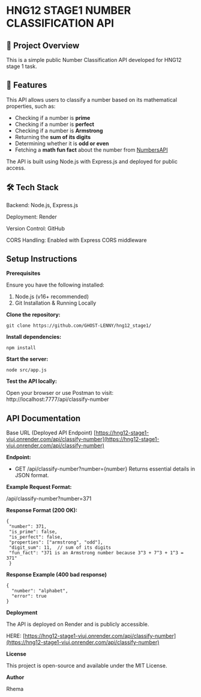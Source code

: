 # HNG12 STAGE1 NUMBER CLASSIFICATION API

## 🚀 Project Overview
This is a simple public Number Classification API developed for HNG12 stage 1 task.


## 📌 Features
 This API allows users to classify a number based on its mathematical properties, such as:

-   Checking if a number is  **prime**
-   Checking if a number is  **perfect**
-   Checking if a number is  **Armstrong**
-   Returning the  **sum of its digits**
-   Determining whether it is  **odd or even**
-   Fetching a  **math fun fact**  about the number from  [NumbersAPI](http://numbersapi.com/)

The API is built using Node.js with Express.js and deployed for public access.


## 🛠 Tech Stack

Backend: Node.js, Express.js

Deployment: Render

Version Control: GitHub

CORS Handling: Enabled with Express CORS middleware


## Setup Instructions

**Prerequisites**

Ensure you have the following installed:

 1. Node.js (v16+ recommended)
 2. Git Installation & Running Locally

**Clone the repository:**

    git clone https://github.com/GHOST-LENNY/hng12_stage1/


**Install dependencies:**

    npm install

**Start the server:**

    node src/app.js



**Test the API locally:**

Open your browser or use Postman to visit:
http://localhost:7777/api/classify-number


## API Documentation

Base URL (Deployed API Endpoint)
[https://hng12-stage1-viuj.onrender.com/api/classify-number](https://hng12-stage1-viuj.onrender.com/api/classify-number)

 **Endpoint:**

- GET  /api/classify-number?number={number}
Returns essential details in JSON format.

**Example Request Format:**

 /api/classify-number?number=371

**Response Format (200 OK):**

    {
	 "number": 371,
     "is_prime": false,
     "is_perfect": false,
     "properties": ["armstrong", "odd"],
     "digit_sum": 11,  // sum of its digits
     "fun_fact": "371 is an Armstrong number because 3^3 + 7^3 + 1^3 = 371" 
     }

**Response Example (400 bad response)**

    {
	  "number": "alphabet",
	  "error": true
    }


**Deployment**

The API is deployed on Render and is publicly accessible.

HERE: [https://hng12-stage1-viuj.onrender.com/api/classify-number](https://hng12-stage1-viuj.onrender.com/api/classify-number)

**License**

This project is open-source and available under the MIT License.

**Author**

Rhema
